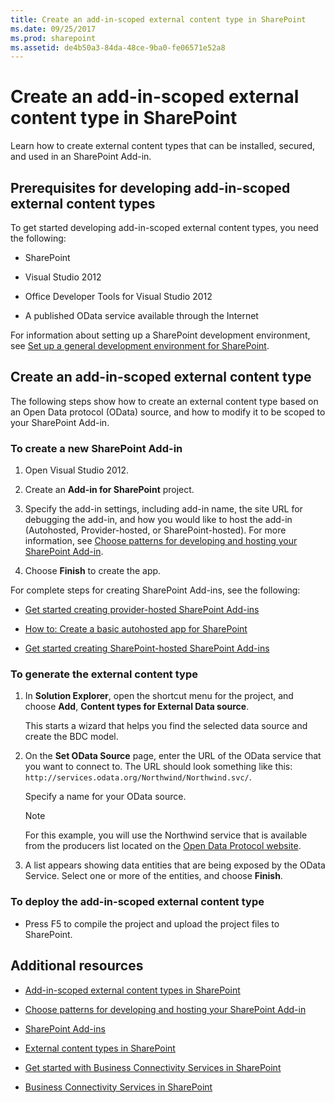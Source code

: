 ```yaml
---
title: Create an add-in-scoped external content type in SharePoint
ms.date: 09/25/2017
ms.prod: sharepoint
ms.assetid: de4b50a3-84da-48ce-9ba0-fe06571e52a8
---
```



# Create an add-in-scoped external content type in SharePoint

Learn how to create external content types that can be installed, secured, and used in an SharePoint Add-in.

## Prerequisites for developing add-in-scoped external content types
<a name="bkmk_Prerequisites"> </a>

To get started developing add-in-scoped external content types, you need the following:
  
    
    

- SharePoint
    
  
- Visual Studio 2012
    
  
- Office Developer Tools for Visual Studio 2012
    
  
- A published OData service available through the Internet
    
  
For information about setting up a SharePoint development environment, see  [Set up a general development environment for SharePoint](set-up-a-general-development-environment-for-sharepoint.md).
  
    
    

## Create an add-in-scoped external content type
<a name="bkmk_CreateECT"> </a>

The following steps show how to create an external content type based on an Open Data protocol (OData) source, and how to modify it to be scoped to your SharePoint Add-in.
  
    
    

### To create a new SharePoint Add-in


1. Open Visual Studio 2012.
    
  
2. Create an **Add-in for SharePoint** project.
    
  
3. Specify the add-in settings, including add-in name, the site URL for debugging the add-in, and how you would like to host the add-in (Autohosted, Provider-hosted, or SharePoint-hosted). For more information, see  [Choose patterns for developing and hosting your SharePoint Add-in](http://msdn.microsoft.com/library/05ce5435-0a03-4ddc-976b-c33b08d03457%28Office.15%29.aspx).
    
  
4. Choose **Finish** to create the app.
    
  
For complete steps for creating SharePoint Add-ins, see the following:
  
    
    

-  [Get started creating provider-hosted SharePoint Add-ins](http://msdn.microsoft.com/library/3038dd73-41ee-436f-8c78-ef8e6869bf7b%28Office.15%29.aspx)
    
  
-  [How to: Create a basic autohosted app for SharePoint](http://msdn.microsoft.com/library/0572894d-c437-4b7d-8ac6-8405496e2145%28Office.15%29.aspx)
    
  
-  [Get started creating SharePoint-hosted SharePoint Add-ins](http://msdn.microsoft.com/library/1b992485-6efe-4ea4-a18c-221689b0b66f%28Office.15%29.aspx)
    
  

### To generate the external content type


1. In **Solution Explorer**, open the shortcut menu for the project, and choose **Add**, **Content types for External Data source**.
    
    This starts a wizard that helps you find the selected data source and create the BDC model.
    
  
2. On the **Set OData Source** page, enter the URL of the OData service that you want to connect to. The URL should look something like this: `http://services.odata.org/Northwind/Northwind.svc/`.
    
    Specify a name for your OData source.
    
    > [!NOTE]
    > For this example, you will use the Northwind service that is available from the producers list located on the  [Open Data Protocol website](http://www.odata.org). 
    
3. A list appears showing data entities that are being exposed by the OData Service. Select one or more of the entities, and choose **Finish**.
    
  

### To deploy the add-in-scoped external content type


- Press F5 to compile the project and upload the project files to SharePoint.
    
  

## Additional resources
<a name="bk_addresources"> </a>


-  [Add-in-scoped external content types in SharePoint](add-in-scoped-external-content-types-in-sharepoint.md)
    
  
-  [Choose patterns for developing and hosting your SharePoint Add-in](http://msdn.microsoft.com/library/05ce5435-0a03-4ddc-976b-c33b08d03457%28Office.15%29.aspx)
    
  
-  [SharePoint Add-ins](http://msdn.microsoft.com/library/cd1eda9e-8e54-4223-93a9-a6ea0d18df70%28Office.15%29.aspx)
    
  
-  [External content types in SharePoint](external-content-types-in-sharepoint.md)
    
  
-  [Get started with Business Connectivity Services in SharePoint](get-started-with-business-connectivity-services-in-sharepoint.md)
    
  
-  [Business Connectivity Services in SharePoint](business-connectivity-services-in-sharepoint.md)
    
  

